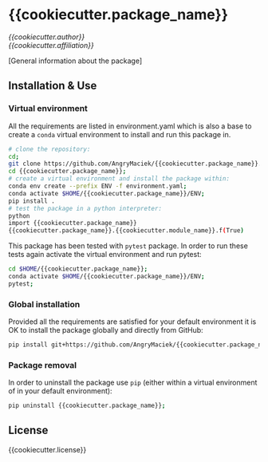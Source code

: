 # {{cookiecutter.package_name}}
*{{cookiecutter.author}}  
{{cookiecutter.affiliation}}*

[General information about the package]

## Installation & Use

### Virtual environment

All the requirements are listed in environment.yaml which is also a base to create a `conda` virtual environment to install and run this package in.
```bash
# clone the repository:
cd;
git clone https://github.com/AngryMaciek/{{cookiecutter.package_name}}.git;
cd {{cookiecutter.package_name}};
# create a virtual environment and install the package within:
conda env create --prefix ENV -f environment.yaml;
conda activate $HOME/{{cookiecutter.package_name}}/ENV;
pip install .
# test the package in a python interpreter:
python
import {{cookiecutter.package_name}}
{{cookiecutter.package_name}}.{{cookiecutter.module_name}}.f(True)
```

This package has been tested with `pytest` package.
In order to run these tests again activate the virtual environment and run pytest:
```bash
cd $HOME/{{cookiecutter.package_name}};
conda activate $HOME/{{cookiecutter.package_name}}/ENV;
pytest;
```

### Global installation

Provided all the requirements are satisfied for your default environment it is OK to install the package globally and directly from GitHub:  
```bash
pip install git+https://github.com/AngryMaciek/{{cookiecutter.package_name}}.git;
```

### Package removal

In order to uninstall the package use `pip` (either within a virtual environment of in your default environment):
```bash
pip uninstall {{cookiecutter.package_name}};
```

## License

{{cookiecutter.license}}

